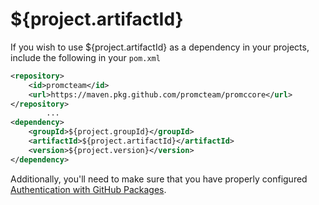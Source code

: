 # ${project.artifactId}

If you wish to use ${project.artifactId} as a dependency in your projects, include the following in your `pom.xml`

```xml
<repository>
    <id>promcteam</id>
    <url>https://maven.pkg.github.com/promcteam/promccore</url>
</repository>
        ...
<dependency>
    <groupId>${project.groupId}</groupId>
    <artifactId>${project.artifactId}</artifactId>
    <version>${project.version}</version>
</dependency>
```

Additionally, you'll need to make sure that you have properly configured [Authentication with GitHub Packages](https://docs.github.com/en/packages/working-with-a-github-packages-registry/working-with-the-apache-maven-registry#authenticating-to-github-packages).
